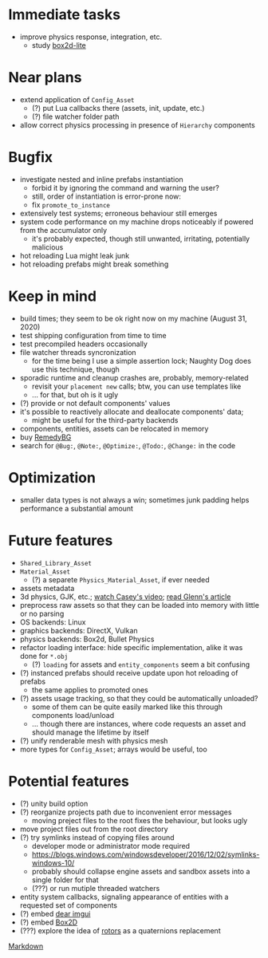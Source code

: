 # Immediate tasks
- improve physics response, integration, etc.
  - study [box2d-lite](https://github.com/erincatto/box2d-lite)

# Near plans
- extend application of `Config_Asset`
  - (?) put Lua callbacks there (assets, init, update, etc.)
  - (?) file watcher folder path
- allow correct physics processing in presence of `Hierarchy` components

# Bugfix
- investigate nested and inline prefabs instantiation
  - forbid it by ignoring the command and warning the user?
  - still, order of instantiation is error-prone now:
  - fix `promote_to_instance`
- extensively test systems; erroneous behaviour still emerges
- system code performance on my machine drops noticeably if powered from the accumulator only
  - it's probably expected, though  still unwanted, irritating, potentially malicious
- hot reloading Lua might leak junk
- hot reloading prefabs might break something

# Keep in mind
- build times; they seem to be ok right now on my machine (August 31, 2020)
- test shipping configuration from time to time
- test precompiled headers occasionally
- file watcher threads syncronization
  - for the time being I use a simple assertion lock; Naughty Dog does use this technique, though
- sporadic runtime and cleanup crashes are, probably, memory-related
  - revisit your `placement new` calls; btw, you can use templates like
  - ...  for that, but oh is it ugly
- (?) provide or not default components' values
- it's possible to reactively allocate and deallocate components' data;
  - might be useful for the third-party backends
- components, entities, assets can be relocated in memory
- buy [RemedyBG](https://remedybg.itch.io/remedybg)
- search for `@Bug:`, `@Note:`, `@Optimize:`, `@Todo:`, `@Change:` in the code

# Optimization
- smaller data types is not always a win; sometimes junk padding helps performance a substantial amount

# Future features
- `Shared_Library_Asset`
- `Material_Asset`
  - (?) a separete `Physics_Material_Asset`, if ever needed
- assets metadata
- 3d physics, GJK, etc.; [watch Casey's video](https://youtu.be/Qupqu1xe7Io); [read Glenn's article](https://gafferongames.com/post/physics_in_3d/)
- preprocess raw assets so that they can be loaded into memory with little or no parsing
- OS backends: Linux
- graphics backends: DirectX, Vulkan
- physics backends: Box2d, Bullet Physics
- refactor loading interface: hide specific implementation, alike it was done for `*.obj`
  - (?) `loading` for assets and `entity_components` seem a bit confusing
- (?) instanced prefabs should receive update upon hot reloading of prefabs
  - the same applies to promoted ones
- (?) assets usage tracking, so that they could be automatically unloaded?
  - some of them can be quite easily marked like this through components load/unload
  - ... though there are instances, where code requests an asset and should manage the lifetime by itself
- (?) unify renderable mesh with physics mesh
- more types for `Config_Asset`; arrays would be useful, too

# Potential features
- (?) unity build option
- (?) reorganize projects path due to inconvenient error messages
  - moving preject files to the root fixes the behaviour, but looks ugly
- move project files out from the root directory
- (?) try symlinks instead of copying files around
  - developer mode or administrator mode required
  - https://blogs.windows.com/windowsdeveloper/2016/12/02/symlinks-windows-10/
  - probably should collapse engine assets and sandbox assets into a single folder for that
  - (???) or run mutiple threaded watchers
- entity system callbacks, signaling appearance of entities with a requested set of components
- (?) embed [dear imgui](https://github.com/ocornut/imgui)
- (?) embed [Box2D](https://github.com/erincatto/box2d)
- (???) explore the idea of [rotors](https://marctenbosch.com/quaternions/) as a quaternions replacement

[Markdown](https://www.markdownguide.org/basic-syntax/)
